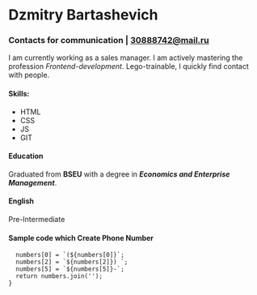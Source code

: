 # Dzmitry Bartashevich 
### Contacts for communication   |  30888742@mail.ru

I am currently working as a sales manager. I am actively mastering the profession *Frontend-development*. Lego-trainable, I quickly find contact with people.

#### Skills:
- HTML
- CSS
- JS
- GIT

#### Education
Graduated from **BSEU** with a degree in ***Economics and Enterprise Management***.

#### English 
Pre-Intermediate
#### Sample code which Create Phone Number
```function createPhoneNumber(numbers){
  numbers[0] = `(${numbers[0]}`;
  numbers[2] = `${numbers[2]}) `;
  numbers[5] = `${numbers[5]}-`;
  return numbers.join('');
}
```

